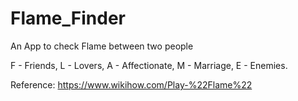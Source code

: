 # Flame_Finder
An App to check Flame between two people

F - Friends, L - Lovers, A - Affectionate, M - Marriage, E - Enemies.

Reference: https://www.wikihow.com/Play-%22Flame%22
